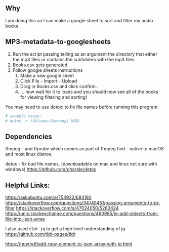 ## Why
I am doing this so I can make a google sheet to sort and filter my audio books

## MP3-metadata-to-googlesheets
1. Run the script passing telling as an argument the directory that either the mp3 files or contains the subfolders with the mp3 files.
2. Books.csv gets generated
3. Follow google sheets instructions
    1. Make a new google sheet
    2. Click File - Import - Upload
    3. Drag in Books.csv and click confirm.
    4. ... now wait for it to loads and you should now see all of the books for viewing filtering and sorting!

You may need to use detox: to fix file names before running this program.
```bash
# example usage:
# detox -r /Volumes/Samsung\ USB/
```

## Dependencies
ffmpeg - and ffprobe which comes as part of ffmpeg
find - native to macOS and most linux distros.

detox - fix bad file names. (downloadable on mac and linux not sure with windows)
https://github.com/dharple/detox

## Helpful Links:
https://askubuntu.com/a/754922/684192
https://stackoverflow.com/questions/34745451/passing-arguments-to-jq-filter
https://stackoverflow.com/a/47024050/5283424
https://unix.stackexchange.com/questions/460985/jq-add-objects-from-file-into-json-array

I also used `tldr jq` to get a high level understanding of jq  
https://github.com/tldr-pages/tldr

https://how.wtf/add-new-element-to-json-array-with-jq.html
